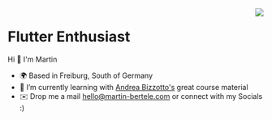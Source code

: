 <img align=right src="https://visitor-badge.laobi.icu/badge?page_id=martin-bertele.martin-bertele&format=true" />

Flutter Enthusiast
==================

Hi 👋 I'm Martin

- 🌍 Based in Freiburg, South of Germany
- 🌱 I’m currently learning with [Andrea Bizzotto's](https://github.com/bizz84) great course material
- ✉️ Drop me a mail [hello@martin-bertele.com](mailto:hello@martin-bertele.com) or connect with my Socials :)


<!--
### Socials

<p align="left"> <a href="https://www.linkedin.com/in/martin-bertele-a404b0237/" target="_blank" rel="noreferrer"><img src="https://raw.githubusercontent.com/danielcranney/readme-generator/main/public/icons/socials/linkedin.svg" width="32" height="32" /></a> <a href="https://x.com/martin_bertele" target="_blank" rel="noreferrer"><img src="https://raw.githubusercontent.com/danielcranney/readme-generator/main/public/icons/socials/twitter.svg" width="32" height="32" /></a> <a href="https://www.instagram.com/martin_bertele/" target="_blank" rel="noreferrer"><img src="https://raw.githubusercontent.com/danielcranney/readme-generator/main/public/icons/socials/instagram.svg" width="32" height="32" /></a> <a href="https://www.meetup.com/members/402448787/" target="_blank" rel="noreferrer"><img src="https://raw.githubusercontent.com/osompress/simple-social-icons/develop/icons/SVG/meetup.svg" width="32" height="32" /></a>   
</p>
  
**martin-bertele/martin-bertele** is a ✨ _special_ ✨ repository because its `README.md` (this file) appears on your GitHub profile.

Here are some ideas to get you started:

* 🚀  I'm currently working on
* 🤝  Also working on
* 💙  I'm open to collaborating on Open-Source projects built with Flutter
- 👯 I’m looking to collaborate on ...
- 🤔 I’m looking for help with ...
- 💬 Ask me about ...
- 📫 How to reach me: ...
- 😄 Pronouns: ...
- ⚡ Fun fact: ...

<a href="medium.com   " target="_blank" rel="noreferrer"><img src="https://raw.githubusercontent.com/danielcranney/readme-generator/main/public/icons/socials/medium-dark.svg" width="32" height="32" /></a> <a href="stackoverflow .. " target="_blank" rel="noreferrer"><img src="https://raw.githubusercontent.com/danielcranney/readme-generator/main/public/icons/socials/stackoverflow.svg" width="32" height="32" /></a> 

<a href="https://github.com/martin-bertele" target="_blank" rel="noreferrer"><img src="https://raw.githubusercontent.com/danielcranney/readme-generator/main/public/icons/socials/github-dark.svg" width="32" height="32" /></a>

<a href="https://www.x.com/martin_bertele" target="_blank" rel="noreferrer"><img
src="https://img.shields.io/twitter/follow/verry_codes?logo=twitter&style=for-the-badge&color=0891b2&labelColor=1c1917"
/></a><a href=" Twitch " target="_blank" rel="noreferrer"><img
src="https://img.shields.io/twitch/status/me?logo=twitchsx&style=for-the-badge&color=0891b2&labelColor=1c1917&label=TWITCH+STATUS" /></a>
  <a href="youtube " target="_blank" rel="noreferrer"><img src="https://raw.githubusercontent.com/danielcranney/readme-generator/main/public/icons/socials/youtube.svg" width="32" height="32" /></a>
  <a href="Twitch" target="_blank" rel="noreferrer"><img src="https://raw.githubusercontent.com/danielcranney/readme-generator/main/public/icons/socials/twitch.svg" width="32" height="32" /></a>

  ### Badges

<b>My GitHub Stats</b>

<a href="https://github.com/martin-bertele"><img src="https://github-readme-stats.vercel.app/api?username=martin-bertele&show_icons=true&hide=&count_private=true&title_color=0891b2&text_color=ffffff&icon_color=0891b2&bg_color=1c1917&hide_border=true&show_icons=true" alt="Martin Bertele's GitHub stats" /></a>




-->


